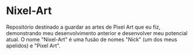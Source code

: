 # Nixel-Art
Repositório destinado a guardar as artes de Pixel Art que eu fiz, demonstrando meu desenvolvimento anterior e desenvolver meu potencial atual. O nome "Nixel-Art" é uma fusão de nomes "Nick" (um dos meus apelidos) e "Pixel Art".

